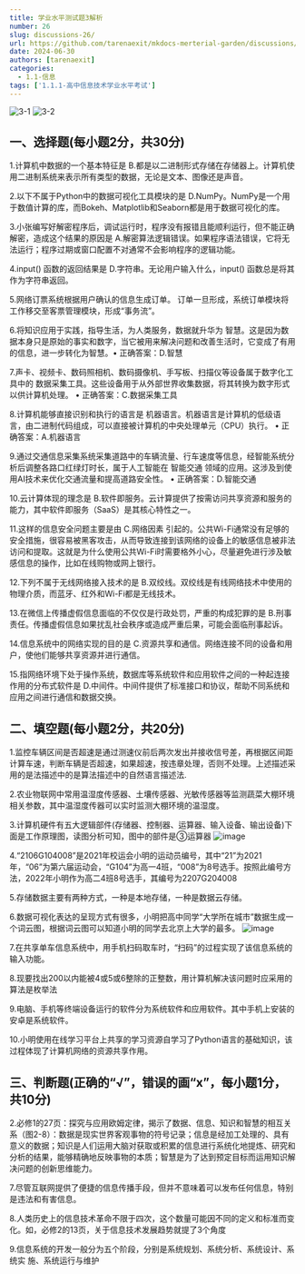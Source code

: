 ```yaml
---
title: 学业水平测试题3解析
number: 26
slug: discussions-26/
url: https://github.com/tarenaexit/mkdocs-merterial-garden/discussions/26
date: 2024-06-30
authors: [tarenaexit]
categories: 
  - 1.1-信息
tags: ['1.1.1-高中信息技术学业水平考试']
---
```


![3-1](https://cdn.ccsyue.com/picx-images-hosting/master/2024/06/3-1.6ik5ulv5kn.webp)
![3-2](https://cdn.ccsyue.com/picx-images-hosting/master/2024/06/3-2.1021egn60n.webp)

## 一、选择题(每小题2分，共30分)

1.计算机中数据的一个基本特征是 B.都是以二进制形式存储在存储器上。计算机使用二进制系统来表示所有类型的数据，无论是文本、图像还是声音。

2.以下不属于Python中的数据可视化工具模块的是 D.NumPy。NumPy是一个用于数值计算的库，而Bokeh、Matplotlib和Seaborn都是用于数据可视化的库。

3.小张编写好解密程序后，调试运行时，程序没有报错且能顺利运行，但不能正确解密，造成这个结果的原因是 A.解密算法逻辑错误。如果程序语法错误，它将无法运行；程序过期或窗口配置不对通常不会影响程序的逻辑功能。

4.input() 函数的返回结果是 D.字符串。无论用户输入什么，input() 函数总是将其作为字符串返回。

5.网络订票系统根据用户确认的信息生成订单。 订单一旦形成，系统订单模块将工作移交至客票管理模块，形成“事务流”。

6.将知识应用于实践，指导生活，为人类服务，数据就升华为 智慧。这是因为数据本身只是原始的事实和数字，当它被用来解决问题和改善生活时，它变成了有用的信息，进一步转化为智慧。•  正确答案：D.智慧

7.声卡、视频卡、数码照相机、数码摄像机、手写板、扫描仪等设备属于数字化工具中的 数据采集工具。这些设备用于从外部世界收集数据，将其转换为数字形式以供计算机处理。
•  正确答案：C.数据采集工具

8.计算机能够直接识别和执行的语言是 机器语言。机器语言是计算机的低级语言，由二进制代码组成，可以直接被计算机的中央处理单元（CPU）执行。
•  正确答案：A.机器语言

9.通过交通信息采集系统采集道路中的车辆流量、行车速度等信息，经智能系统分析后调整各路口红绿灯时长，属于人工智能在 智能交通 领域的应用。这涉及到使用AI技术来优化交通流量和提高道路安全性。
•  正确答案：D.智能交通

10.云计算体现的理念是 B.软件即服务。云计算提供了按需访问共享资源和服务的能力，其中软件即服务（SaaS）是其核心特性之一。

11.这样的信息安全问题主要是由 C.网络因素 引起的。公共Wi-Fi通常没有足够的安全措施，很容易被黑客攻击，从而导致连接到该网络的设备上的敏感信息被非法访问和提取。这就是为什么使用公共Wi-Fi时需要格外小心，尽量避免进行涉及敏感信息的操作，比如在线购物或网上银行。

12.下列不属于无线网络接入技术的是 B.双绞线。双绞线是有线网络技术中使用的物理介质，而蓝牙、红外和Wi-Fi都是无线技术。

13.在微信上传播虚假信息面临的不仅仅是行政处罚，严重的构成犯罪的是 B.刑事 责任。传播虚假信息如果扰乱社会秩序或造成严重后果，可能会面临刑事起诉。

14.信息系统中的网络实现的目的是 C.资源共享和通信。网络连接不同的设备和用户，使他们能够共享资源并进行通信。

15.指网络环境下处于操作系统，数据库等系统软件和应用软件之间的一种起连接作用的分布式软件是 D.中间件。中间件提供了标准接口和协议，帮助不同系统和应用之间进行通信和数据交换。

## 二、填空题(每小题2分，共20分)

1.监控车辆区间是否超速是通过测速仪前后两次发出并接收信号差，再根据区间距计算车速，判断车辆是否超速，如果超速，按违章处理，否则不处理。上述描述采用的是法描述中的是算法描述中的自然语言描述法.

2.农业物联网中常用温湿度传感器、土壤传感器、光敏传感器等监测蔬菜大棚环境相关参数，其中温湿度传器可以实时监测大棚环境的温湿度。

3.计算机硬件有五大逻辑部件(存储器、控制器、运算器、输入设备、输出设备)下面是工作原理图，读图分析可知，图中的部件是③运算器
![image](https://cdn.ccsyue.com/picx-images-hosting/master/2024/06/image.7ljv5hwr6z.webp)

4.“2106G104008”是2021年校运会小明的运动员编号，其中“21”为2021年，“06”为第六届运动会，“G104”为高一4班，“008”为8号选手。按照此编号方法，2022年小明作为高二4班8号选手，其编号为2207G204008

5.存储数据主要有两种方式，一种是本地存储，一种是数据云存储。

6.数据可视化表达的呈现方式有很多，小明把高中同学“大学所在城市”数据生成一个词云图，根据词云图可以知道小明的同学去北京上大学的最多。
![image](https://cdn.ccsyue.com/picx-images-hosting/master/2024/06/image.45hjden6n4.webp)

7.在共享单车信息系统中，用手机扫码取车时，“扫码”的过程实现了该信息系统的输入功能。

8.现要找出200以内能被4或5或6整除的正整数，用计算机解决该问题时应采用的算法是枚举法

9.电脑、手机等终端设备运行的软件分为系统软件和应用软件。其中手机上安装的安卓是系统软件。

10.小明使用在线学习平台上共享的学习资源自学习了Python语言的基础知识，该过程体现了计算机网络的资源共享作用。

## 三、判断题(正确的“√”，错误的画“x”，每小题1分，共10分)

2.必修1的27页：探究与应用欧姆定律，揭示了数据、信息、知识和智慧的相互关系（图2-8）：数据是现实世界客观事物的符号记录；信息是经加工处理的、具有意义的数据；知识是人们运用大脑对获取或积累的信息进行系统化地提炼、研究和分析的结果，能够精确地反映事物的本质；智慧是为了达到预定目标而运用知识解决问题的创新思维能力。

7.尽管互联网提供了便捷的信息传播手段，但并不意味着可以发布任何信息，特别是违法和有害信息。

8.人类历史上的信息技术革命不限于四次，这个数量可能因不同的定义和标准而变化。如，必修2的13页，关于信息技术发展趋势就提了3个角度

9.信息系统的开发一般分为五个阶段，分别是系统规划、系统分析、系统设计、系统实 施、系统运行与维护


<script src="https://giscus.app/client.js"
	data-repo="tarenaexit/mkdocs-merterial-garden"
	data-repo-id="RR_kgDOL4wNPw"
	data-mapping="number"
	data-term="26"
	data-reactions-enabled="1"
	data-emit-metadata="0"
	data-input-position="bottom"
	data-theme="light"
	data-lang="zh-CN"
	crossorigin="anonymous"
	async>
</script>
